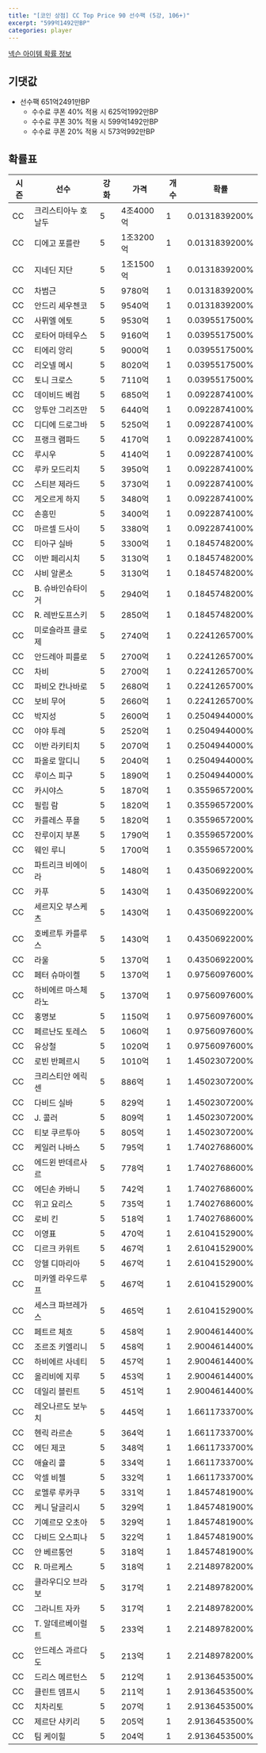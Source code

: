 ```yaml
---
title: "[코인 상점] CC Top Price 90 선수팩 (5강, 106+)"
excerpt: "599억1492만BP"
categories: player
---
```

[넥슨 아이템 확률 정보](http://iteminfo.nexon.com/probability/fco?sn=7597)

## 기댓값
- 선수팩 651억2491만BP
  - 수수료 쿠폰 40% 적용 시 625억1992만BP
  - 수수료 쿠폰 30% 적용 시 599억1492만BP
  - 수수료 쿠폰 20% 적용 시 573억992만BP


## 확률표

|시즌|선수|강화|가격|개수|확률|
|---|---|---|---|---|---|
|CC|크리스티아누 호날두|5|4조4000억|1|0.0131839200%|
|CC|디에고 포를란|5|1조3200억|1|0.0131839200%|
|CC|지네딘 지단|5|1조1500억|1|0.0131839200%|
|CC|차범근|5|9780억|1|0.0131839200%|
|CC|안드리 셰우첸코|5|9540억|1|0.0131839200%|
|CC|사뮈엘 에토|5|9530억|1|0.0395517500%|
|CC|로타어 마테우스|5|9160억|1|0.0395517500%|
|CC|티에리 앙리|5|9000억|1|0.0395517500%|
|CC|리오넬 메시|5|8020억|1|0.0395517500%|
|CC|토니 크로스|5|7110억|1|0.0395517500%|
|CC|데이비드 베컴|5|6850억|1|0.0922874100%|
|CC|앙투안 그리즈만|5|6440억|1|0.0922874100%|
|CC|디디에 드로그바|5|5250억|1|0.0922874100%|
|CC|프랭크 램파드|5|4170억|1|0.0922874100%|
|CC|루시우|5|4140억|1|0.0922874100%|
|CC|루카 모드리치|5|3950억|1|0.0922874100%|
|CC|스티븐 제라드|5|3730억|1|0.0922874100%|
|CC|게오르게 하지|5|3480억|1|0.0922874100%|
|CC|손흥민|5|3400억|1|0.0922874100%|
|CC|마르셀 드사이|5|3380억|1|0.0922874100%|
|CC|티아구 실바|5|3300억|1|0.1845748200%|
|CC|이반 페리시치|5|3130억|1|0.1845748200%|
|CC|샤비 알론소|5|3130억|1|0.1845748200%|
|CC|B. 슈바인슈타이거|5|2940억|1|0.1845748200%|
|CC|R. 레반도프스키|5|2850억|1|0.1845748200%|
|CC|미로슬라프 클로제|5|2740억|1|0.2241265700%|
|CC|안드레아 피를로|5|2700억|1|0.2241265700%|
|CC|차비|5|2700억|1|0.2241265700%|
|CC|파비오 칸나바로|5|2680억|1|0.2241265700%|
|CC|보비 무어|5|2660억|1|0.2241265700%|
|CC|박지성|5|2600억|1|0.2504944000%|
|CC|야야 투레|5|2520억|1|0.2504944000%|
|CC|이반 라키티치|5|2070억|1|0.2504944000%|
|CC|파올로 말디니|5|2040억|1|0.2504944000%|
|CC|루이스 피구|5|1890억|1|0.2504944000%|
|CC|카시야스|5|1870억|1|0.3559657200%|
|CC|필립 람|5|1820억|1|0.3559657200%|
|CC|카를레스 푸욜|5|1820억|1|0.3559657200%|
|CC|잔루이지 부폰|5|1790억|1|0.3559657200%|
|CC|웨인 루니|5|1700억|1|0.3559657200%|
|CC|파트리크 비에이라|5|1480억|1|0.4350692200%|
|CC|카푸|5|1430억|1|0.4350692200%|
|CC|세르지오 부스케츠|5|1430억|1|0.4350692200%|
|CC|호베르투 카를루스|5|1430억|1|0.4350692200%|
|CC|라울|5|1370억|1|0.4350692200%|
|CC|페터 슈마이켈|5|1370억|1|0.9756097600%|
|CC|하비에르 마스체라노|5|1370억|1|0.9756097600%|
|CC|홍명보|5|1150억|1|0.9756097600%|
|CC|페르난도 토레스|5|1060억|1|0.9756097600%|
|CC|유상철|5|1020억|1|0.9756097600%|
|CC|로빈 반페르시|5|1010억|1|1.4502307200%|
|CC|크리스티안 에릭센|5|886억|1|1.4502307200%|
|CC|다비드 실바|5|829억|1|1.4502307200%|
|CC|J. 콜러|5|809억|1|1.4502307200%|
|CC|티보 쿠르투아|5|805억|1|1.4502307200%|
|CC|케일러 나바스|5|795억|1|1.7402768600%|
|CC|에드윈 반데르사르|5|778억|1|1.7402768600%|
|CC|에딘손 카바니|5|742억|1|1.7402768600%|
|CC|위고 요리스|5|735억|1|1.7402768600%|
|CC|로비 킨|5|518억|1|1.7402768600%|
|CC|이영표|5|470억|1|2.6104152900%|
|CC|디르크 카위트|5|467억|1|2.6104152900%|
|CC|앙헬 디마리아|5|467억|1|2.6104152900%|
|CC|미카엘 라우드루프|5|467억|1|2.6104152900%|
|CC|세스크 파브레가스|5|465억|1|2.6104152900%|
|CC|페트르 체흐|5|458억|1|2.9004614400%|
|CC|조르조 키엘리니|5|458억|1|2.9004614400%|
|CC|하비에르 사네티|5|457억|1|2.9004614400%|
|CC|올리비에 지루|5|453억|1|2.9004614400%|
|CC|데일리 블린트|5|451억|1|2.9004614400%|
|CC|레오나르도 보누치|5|445억|1|1.6611733700%|
|CC|헨릭 라르손|5|364억|1|1.6611733700%|
|CC|에딘 제코|5|348억|1|1.6611733700%|
|CC|애슐리 콜|5|334억|1|1.6611733700%|
|CC|악셀 비첼|5|332억|1|1.6611733700%|
|CC|로멜루 루카쿠|5|331억|1|1.8457481900%|
|CC|케니 달글리시|5|329억|1|1.8457481900%|
|CC|기예르모 오초아|5|329억|1|1.8457481900%|
|CC|다비드 오스피나|5|322억|1|1.8457481900%|
|CC|얀 베르통언|5|318억|1|1.8457481900%|
|CC|R. 마르케스|5|318억|1|2.2148978200%|
|CC|클라우디오 브라보|5|317억|1|2.2148978200%|
|CC|그라니트 자카|5|317억|1|2.2148978200%|
|CC|T. 알데르베이럴트|5|233억|1|2.2148978200%|
|CC|안드레스 과르다도|5|213억|1|2.2148978200%|
|CC|드리스 메르턴스|5|212억|1|2.9136453500%|
|CC|클린트 뎀프시|5|211억|1|2.9136453500%|
|CC|치차리토|5|207억|1|2.9136453500%|
|CC|제르단 샤키리|5|205억|1|2.9136453500%|
|CC|팀 케이힐|5|204억|1|2.9136453500%|
